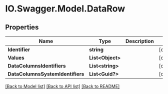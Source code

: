 # IO.Swagger.Model.DataRow
## Properties

Name | Type | Description | Notes
------------ | ------------- | ------------- | -------------
**Identifier** | **string** |  | [optional] 
**Values** | **List&lt;Object&gt;** |  | [optional] 
**DataColumnsIdentifiers** | **List&lt;string&gt;** |  | [optional] 
**DataColumnsSystemIdentifiers** | **List&lt;Guid?&gt;** |  | [optional] 

[[Back to Model list]](../README.md#documentation-for-models) [[Back to API list]](../README.md#documentation-for-api-endpoints) [[Back to README]](../README.md)

